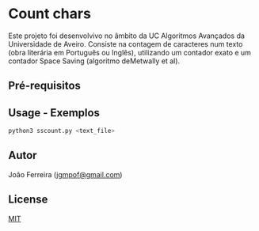 # Count chars

Este projeto foi desenvolvivo no âmbito da UC Algoritmos Avançados da Universidade de Aveiro.
Consiste na contagem de caracteres num texto (obra literária em Português ou Inglês), utilizando um contador exato e um contador Space Saving (algoritmo deMetwally et al).

## Pré-requisitos 


## Usage - Exemplos

```python
python3 sscount.py <text_file>
```


## Autor
João Ferreira (jgmpof@gmail.com)


## License
[MIT](https://choosealicense.com/licenses/mit/)

